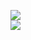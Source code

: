 [![](https://img.shields.io/badge/Made%20With-Github%20Spray-lightgrey.svg?style=for-the-badge&logo=github)](https://github.com/Annihil/github-spray#16827)  
[![](https://i.imgur.com/2DrTn0Z.gif)](https://github.com/Annihil/github-spray)